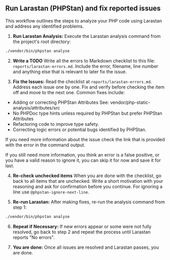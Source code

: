 
## Run Larastan (PHPStan) and fix reported issues

This workflow outlines the steps to analyze your PHP code using Larastan and address any identified problems.

1. **Run Larastan Analysis:**
Execute the Larastan analysis command from the project's root directory:
```bash
./vendor/bin/phpstan analyse
```
    
2. **Write a TODO**
Write all the errors to Markdown checklist to this file: `reports/larastan-errors.md`. Include the error, filename, line number and anything else that is relevant to later fix the issue. 

3. **Fix the Issues:**
Read the checklist at `reports/larastan-errors.md`.
Address each issue one by one. Fix and verify before checking the item off and move to the next one. Common fixes include:
* Adding or correcting PHPStan Attributes See: vendor/php-static-analysis/attributes/src
* No PHPDoc type hints unless required by PHPStan but prefer PHPStan Attributes
* Refactoring code to improve type safety.
* Correcting logic errors or potential bugs identified by PHPStan.

If you need more information about the issue check the link that is provided with the error in the command output. 

If you still need more information, you think an error is a false positive, or you have a valid reason to ignore it, you can skip it for now and save it for last. 

4. **Re-check unchecked items**
When you are done with the checklist, go back to all items that are unchecked. Write a short motivation with your reasoning and ask for confirmation before you continue. For ignoring a line use `@phpstan-ignore-next-line`.

5.  **Re-run Larastan:**
After making fixes, re-run the analysis command from step 1:
```bash
./vendor/bin/phpstan analyse 
```

6.  **Repeat if Necessary:**
If new errors appear or some were not fully resolved, go back to step 2 and repeat the process until Larastan reports "No errors".

7.  **You are done:**
Once all issues are resolved and Larastan passes, you are done.
